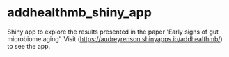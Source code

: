 # addhealthmb_shiny_app
Shiny app to explore the results presented in the paper 'Early signs of gut microbiome aging'. Visit (https://audreyrenson.shinyapps.io/addhealthmb/) to see the app.
